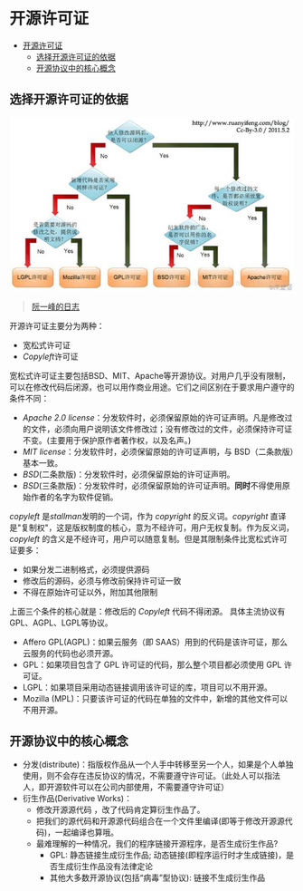 # 开源许可证

- [开源许可证](#开源许可证)
  - [选择开源许可证的依据](#选择开源许可证的依据)
  - [开源协议中的核心概念](#开源协议中的核心概念)

## 选择开源许可证的依据
![开源许可证](开源许可证.jpg)
> [阮一峰的日志](http://www.ruanyifeng.com/blog/2017/10/open-source-license-tutorial.html)  

开源许可证主要分为两种：
- 宽松式许可证
- *Copyleft*许可证

宽松式许可证主要包括BSD、MIT、Apache等开源协议。对用户几乎没有限制，可以在修改代码后闭源，也可以用作商业用途。它们之间区别在于要求用户遵守的条件不同：
- *Apache 2.0 license*：分发软件时，必须保留原始的许可证声明。凡是修改过的文件，必须向用户说明该文件修改过；没有修改过的文件，必须保持许可证不变。(主要用于保护原作者著作权，以及名声。)
- *MIT license*：分发软件时，必须保留原始的许可证声明，与 BSD（二条款版）基本一致。
- *BSD*(二条款版)：分发软件时，必须保留原始的许可证声明。
- *BSD*(三条款版)：分发软件时，必须保留原始的许可证声明。**同时**不得使用原始作者的名字为软件促销。

*copyleft* 是*stallman*发明的一个词，作为 *copyright* 的反义词。*copyright* 直译是"复制权"，这是版权制度的核心，意为不经许可，用户无权复制。作为反义词， *copyleft* 的含义是不经许可，用户可以随意复制。但是其限制条件比宽松式许可证要多：
- 如果分发二进制格式，必须提供源码
- 修改后的源码，必须与修改前保持许可证一致
- 不得在原始许可证以外，附加其他限制

上面三个条件的核心就是：修改后的 *Copyleft* 代码不得闭源。
具体主流协议有GPL、AGPL、LGPL等协议。
- Affero GPL(AGPL)：如果云服务（即 SAAS）用到的代码是该许可证，那么云服务的代码也必须开源。
- GPL：如果项目包含了 GPL 许可证的代码，那么整个项目都必须使用 GPL 许可证。
- LGPL：如果项目采用动态链接调用该许可证的库，项目可以不用开源。
- Mozilla (MPL)：只要该许可证的代码在单独的文件中，新增的其他文件可以不用开源。

## 开源协议中的核心概念
- 分发(distribute)：指版权作品从一个人手中转移至另一个人，如果是个人单独使用，则不会存在违反协议的情况，不需要遵守许可证。（此处人可以指法人，即开源软件可以在公司内部使用，不需要遵守许可证）
- 衍生作品(Derivative Works)：
  - 修改开源源代码 ，改了代码肯定算衍生作品了。
  - 把我们的源代码和开源源代码组合在一个文件里编译(即等于修改开源源代码)，一起编译也算哦。
  - 最难理解的一种情况，我们的程序链接开源程序，是否生成衍生作品?
    - GPL: 静态链接生成衍生作品; 动态链接(即程序运行时才生成链接)，是否生成衍生作品没有法律定论
    - 其他大多数开源协议(包括“病毒”型协议): 链接不生成衍生作品